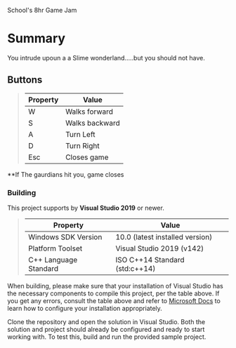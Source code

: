 School's 8hr Game Jam
# Summary
You intrude upoun a a Slime wonderland.....but you should not have.

## Buttons
> **Property**  | **Value**
> --------------|--------------------------------
> W             | Walks forward
> S             | Walks backward
> A             | Turn Left
> D             | Turn Right
> Esc           | Closes game

**If The gaurdians hit you, game closes

### Building

This project supports by **Visual Studio 2019** or newer.

> **Property**          | **Value**
> ----------------------|--------------------------------
> Windows SDK Version   | 10.0 (latest installed version)
> Platform Toolset      | Visual Studio 2019 (v142)
> C++ Language Standard | ISO C++14 Standard (std:c++14)

When building, please make sure that your installation of Visual Studio has
the necessary components to compile this project, per the table above. If
you get any errors, consult the table above and refer to [Microsoft Docs][msft-modify]
to learn how to configure your installation appropriately.

[msft-modify]:https://docs.microsoft.com/en-us/visualstudio/install/modify-visual-studio?view=vs-2019

Clone the repository and open the solution in Visual Studio. Both the solution
and project should already be configured and ready to start working with. To
test this, build and run the provided sample project.




[this]: https://caileybianchini.github.io/School-s-8hr-Game-Jam/Player/
